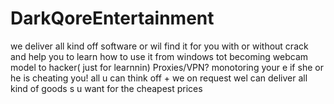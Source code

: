 # DarkQoreEntertainment
we deliver all kind off software  or wil find it for you with or without crack and help you to learn how to use it from windows  tot becoming webcam model to hacker( just for learnnin) Proxies/VPN? monotoring your e if she or he is cheating you! all u can think off + we on request wel can deliver all kind of goods s u want for the cheapest prices
